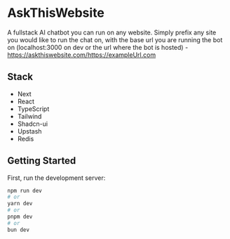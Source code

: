 # AskThisWebsite

A fullstack AI chatbot you can run on any website.
Simply prefix any site you would like to run the chat on, with the base url you are running the bot on (localhost:3000 on dev or the url where the bot is hosted) -
https://askthiswebsite.com/https://exampleUrl.com

## Stack

- Next
- React
- TypeScript
- Tailwind
- Shadcn-ui
- Upstash
- Redis

## Getting Started

First, run the development server:

```bash
npm run dev
# or
yarn dev
# or
pnpm dev
# or
bun dev
```
